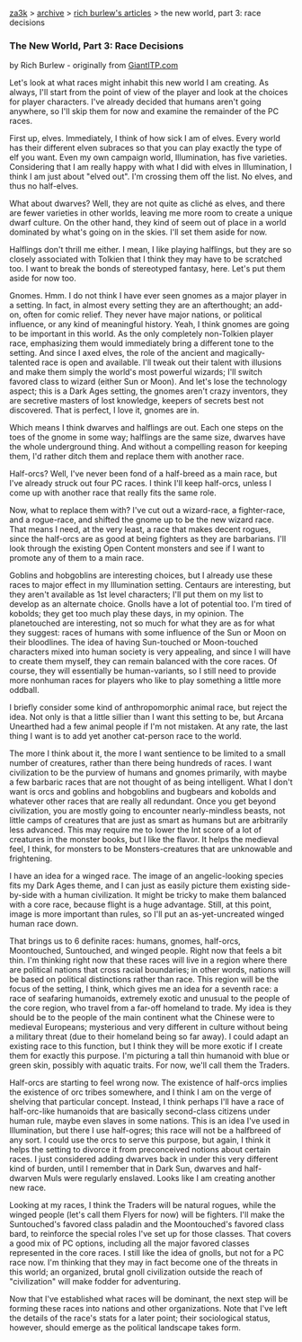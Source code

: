 [za3k](/) > [archive](/archive) > [rich burlew's articles](/richburlew) > the new world, part 3: race decisions

### The New World, Part 3: Race Decisions
by Rich Burlew - originally from [GiantITP.com](https://www.giantitp.com/)

Let's look at what races might inhabit this new world I am creating. As always, I'll start from the point of view of the player and look at the choices for player characters. I've already decided that humans aren't going anywhere, so I'll skip them for now and examine the remainder of the PC races.

First up, elves. Immediately, I think of how sick I am of elves. Every world has their different elven subraces so that you can play exactly the type of elf you want. Even my own campaign world, Illumination, has five varieties. Considering that I am really happy with what I did with elves in Illumination, I think I am just about "elved out". I'm crossing them off the list. No elves, and thus no half-elves.

What about dwarves? Well, they are not quite as cliché as elves, and there are fewer varieties in other worlds, leaving me more room to create a unique dwarf culture. On the other hand, they kind of seem out of place in a world dominated by what's going on in the skies. I'll set them aside for now.

Halflings don't thrill me either. I mean, I like playing halflings, but they are so closely associated with Tolkien that I think they may have to be scratched too. I want to break the bonds of stereotyped fantasy, here. Let's put them aside for now too.

Gnomes. Hmm. I do not think I have ever seen gnomes as a major player in a setting. In fact, in almost every setting they are an afterthought; an add-on, often for comic relief. They never have major nations, or political influence, or any kind of meaningful history. Yeah, I think gnomes are going to be important in this world. As the only completely non-Tolkien player race, emphasizing them would immediately bring a different tone to the setting. And since I axed elves, the role of the ancient and magically-talented race is open and available. I'll tweak out their talent with illusions and make them simply the world's most powerful wizards; I'll switch favored class to wizard (either Sun or Moon). And let's lose the technology aspect; this is a Dark Ages setting, the gnomes aren't crazy inventors, they are secretive masters of lost knowledge, keepers of secrets best not discovered. That is perfect, I love it, gnomes are in.

Which means I think dwarves and halflings are out. Each one steps on the toes of the gnome in some way; halflings are the same size, dwarves have the whole underground thing. And without a compelling reason for keeping them, I'd rather ditch them and replace them with another race.

Half-orcs? Well, I've never been fond of a half-breed as a main race, but I've already struck out four PC races. I think I'll keep half-orcs, unless I come up with another race that really fits the same role.

Now, what to replace them with? I've cut out a wizard-race, a fighter-race, and a rogue-race, and shifted the gnome up to be the new wizard race. That means I need, at the very least, a race that makes decent rogues, since the half-orcs are as good at being fighters as they are barbarians. I'll look through the existing Open Content monsters and see if I want to promote any of them to a main race.

Goblins and hobgoblins are interesting choices, but I already use these races to major effect in my Illumination setting. Centaurs are interesting, but they aren't available as 1st level characters; I'll put them on my list to develop as an alternate choice. Gnolls have a lot of potential too. I'm tired of kobolds; they get too much play these days, in my opinion. The planetouched are interesting, not so much for what they are as for what they suggest: races of humans with some influence of the Sun or Moon on their bloodlines. The idea of having Sun-touched or Moon-touched characters mixed into human society is very appealing, and since I will have to create them myself, they can remain balanced with the core races. Of course, they will essentially be human-variants, so I still need to provide more nonhuman races for players who like to play something a little more oddball.

I briefly consider some kind of anthropomorphic animal race, but reject the idea. Not only is that a little sillier than I want this setting to be, but Arcana Unearthed had a few animal people if I'm not mistaken. At any rate, the last thing I want is to add yet another cat-person race to the world.

The more I think about it, the more I want sentience to be limited to a small number of creatures, rather than there being hundreds of races. I want civilization to be the purview of humans and gnomes primarily, with maybe a few barbaric races that are not thought of as being intelligent. What I don't want is orcs and goblins and hobgoblins and bugbears and kobolds and whatever other races that are really all redundant. Once you get beyond civilization, you are mostly going to encounter nearly-mindless beasts, not little camps of creatures that are just as smart as humans but are arbitrarily less advanced. This may require me to lower the Int score of a lot of creatures in the monster books, but I like the flavor. It helps the medieval feel, I think, for monsters to be Monsters-creatures that are unknowable and frightening.

I have an idea for a winged race. The image of an angelic-looking species fits my Dark Ages theme, and I can just as easily picture them existing side-by-side with a human civilization. It might be tricky to make them balanced with a core race, because flight is a huge advantage. Still, at this point, image is more important than rules, so I'll put an as-yet-uncreated winged human race down.

That brings us to 6 definite races: humans, gnomes, half-orcs, Moontouched, Suntouched, and winged people. Right now that feels a bit thin. I'm thinking right now that these races will live in a region where there are political nations that cross racial boundaries; in other words, nations will be based on political distinctions rather than race. This region will be the focus of the setting, I think, which gives me an idea for a seventh race: a race of seafaring humanoids, extremely exotic and unusual to the people of the core region, who travel from a far-off homeland to trade. My idea is they should be to the people of the main continent what the Chinese were to medieval Europeans; mysterious and very different in culture without being a military threat (due to their homeland being so far away). I could adapt an existing race to this function, but I think they will be more exotic if I create them for exactly this purpose. I'm picturing a tall thin humanoid with blue or green skin, possibly with aquatic traits. For now, we'll call them the Traders.

Half-orcs are starting to feel wrong now. The existence of half-orcs implies the existence of orc tribes somewhere, and I think I am on the verge of shelving that particular concept. Instead, I think perhaps I'll have a race of half-orc-like humanoids that are basically second-class citizens under human rule, maybe even slaves in some nations. This is an idea I've used in Illumination, but there I use half-ogres; this race will not be a halfbreed of any sort. I could use the orcs to serve this purpose, but again, I think it helps the setting to divorce it from preconceived notions about certain races. I just considered adding dwarves back in under this very different kind of burden, until I remember that in Dark Sun, dwarves and half-dwarven Muls were regularly enslaved. Looks like I am creating another new race.

Looking at my races, I think the Traders will be natural rogues, while the winged people (let's call them Flyers for now) will be fighters. I'll make the Suntouched's favored class paladin and the Moontouched's favored class bard, to reinforce the special roles I've set up for those classes. That covers a good mix of PC options, including all the major favored classes represented in the core races. I still like the idea of gnolls, but not for a PC race now. I'm thinking that they may in fact become one of the threats in this world; an organized, brutal gnoll civilization outside the reach of "civilization" will make fodder for adventuring.

Now that I've established what races will be dominant, the next step will be forming these races into nations and other organizations. Note that I've left the details of the race's stats for a later point; their sociological status, however, should emerge as the political landscape takes form.
